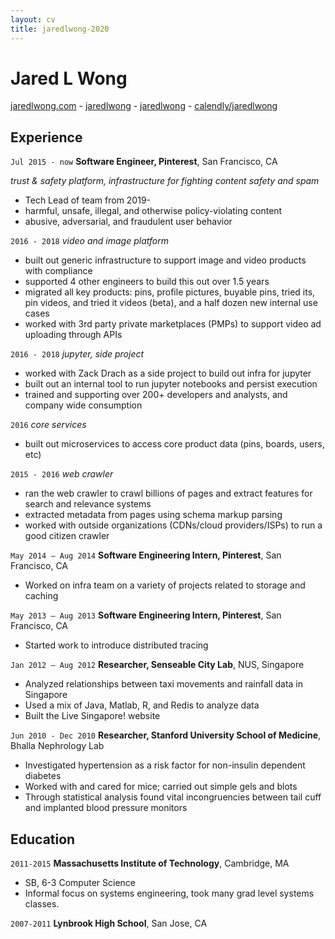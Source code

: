 ```yaml
---
layout: cv
title: jaredlwong-2020
---
```

# Jared L Wong

<div id="webaddress">
  <a href="https://jaredlwong.com" target="_blank"><i class="fas fa-home"></i> jaredlwong.com</a> - 
  <a href="https://pinterest.com/jaredlwong" target="_blank"><i class="fab fa-pinterest"></i> jaredlwong</a> - 
  <a href="https://github.com/jaredlwong" target="_blank"><i class="fab fa-github"></i> jaredlwong</a> - 
  <a href="https://calendly.com/jaredlwong/meeting" target="_blank"><i class="far fa-calendar-check"></i> calendly/jaredlwong</a>
</div>


## Experience

`Jul 2015 - now`
__Software Engineer, Pinterest__, San Francisco, CA

*trust & safety platform, infrastructure for fighting content safety and spam*

- Tech Lead of team from 2019-
- harmful, unsafe, illegal, and otherwise policy-violating content
- abusive, adversarial, and fraudulent user behavior

`2016 - 2018`
*video and image platform*

- built out generic infrastructure to support image and video products with compliance
- supported 4 other engineers to build this out over 1.5 years
- migrated all key products: pins, profile pictures, buyable pins, tried its, pin videos, and tried it videos (beta), and a half dozen new internal use cases
- worked with 3rd party private marketplaces (PMPs) to support video ad uploading through APIs

`2016 - 2018`
*jupyter, side project*

- worked with Zack Drach as a side project to build out infra for jupyter
- built out an internal tool to run jupyter notebooks and persist execution
- trained and supporting over 200+ developers and analysts, and company wide consumption

`2016`
*core services*

- built out microservices to access core product data (pins, boards, users, etc)

`2015 - 2016`
*web crawler*

- ran the web crawler to crawl billions of pages and extract features for search and relevance systems
- extracted metadata from pages using schema markup parsing
- worked with outside organizations (CDNs/cloud providers/ISPs) to run a good citizen crawler


`May 2014 – Aug 2014`
__Software Engineering Intern, Pinterest__, San Francisco, CA

- Worked on infra team on a variety of projects related to storage and caching


`May 2013 – Aug 2013`
__Software Engineering Intern, Pinterest__, San Francisco, CA

- Started work to introduce distributed tracing


`Jan 2012 – Aug 2012`
__Researcher, Senseable City Lab__, NUS, Singapore

- Analyzed relationships between taxi movements and rainfall data in Singapore
- Used a mix of Java, Matlab, R, and Redis to analyze data
- Built the Live Singapore! website


`Jun 2010 - Dec 2010`
__Researcher, Stanford University School of Medicine__, Bhalla Nephrology Lab

- Investigated hypertension as a risk factor for non-insulin dependent diabetes
- Worked with and cared for mice; carried out simple gels and blots
- Through statistical analysis found vital incongruencies between tail cuff and implanted blood pressure monitors


## Education

`2011-2015`
__Massachusetts Institute of Technology__, Cambridge, MA

- SB, 6-3 Computer Science
- Informal focus on systems engineering, took many grad level systems classes.

`2007-2011`
__Lynbrook High School__, San Jose, CA


<!-- ### Footer

Last updated: July 2020 -->


